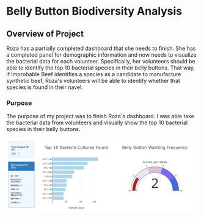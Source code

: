 # Belly Button Biodiversity Analysis

## Overview of Project

Roza has a partially completed dashboard that she needs to finish. She has a completed panel for demographic information and now needs to visualize the bacterial data for each volunteer. Specifically, her volunteers should be able to identify the top 10 bacterial species in their belly buttons. That way, if Improbable Beef identifies a species as a candidate to manufacture synthetic beef, Roza's volunteers will be able to identify whether that species is found in their navel.

### Purpose

The purpose of my project was to finish Roza's dashboard. I was able take the bacterial data from volunteers and visually show the top 10 bacterial species in their belly buttons. 

![Belly Button](https://github.com/jag28731/Plotly-Belly-Button-Biodiversity/blob/main/Resources/BellyButton.png)

